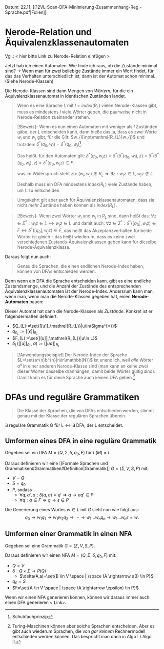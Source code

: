 Datum: 22.11.
[[12VL-Scan-DFA-Minimierung-Zusammenhang-Reg.-Sprache.pdf|Folien]]

# Nerode-Relation und Äquivalenzklassenautomaten

Vgl.:
< hier bitte Link zu Nerode-Relation einfügen >

Jetzt hab ich einen Automaten. Wie finde ich raus, ob die Zustände minimal sind?
-> Wenn man für zwei beliebige Zustände immer ein Wort findet, für das das Verhalten unterschiedlich ist, dann ist der Automat schon minimal. (Siehe Nerode-Klassen)

Die Nerode-Klassen sind dann Mengen von *Wörtern*, für die ein Äquivalenzklassenautomat in identischen Zuständen landet.

> Wenn es eine Sprache $L$ mit $l=index(\mathrel{R_L})$ vielen Nerode-Klassen gibt, muss es mindestens $l$ viele Wörter geben, die paarweise nicht in Nerode-Relation zueinander stehen.

> [!Beweis]-
> Wenn es nun einen Automaten mit weniger als $l$ Zuständen gäbe, der $L$ entscheiden kann, dann hieße das ja, dass es zwei Worte $w_{i}$ und $w_{j}$ gibt, für die Gilt:
> $w_{i}\not\mathrel{R_{L}}w_{j}$ und trotzdem $\delta^{*}(q_{0},w_{i})=\delta^{*}(q_{0},w_{j})$[^1].
> 
> Das heißt, für den Automaten gilt:
> $\delta^{*}(q_{0},w_{i}z) = \delta^{*}(\delta^{*}(q_{0},w_{i}),z) = \delta^{*}(\delta^{*}(q_{0},w_{j}),z) = \delta^{*}(q_{0},w_{j}z) \in F$.
> 
> was im Widerspruch steht zu:
> $(w_{i},w_{j})\not\in\mathrel{R_{L}}\Rightarrow\exists z : w_{i}z\in L,w_{j}z\not\in L$
> 
> Deshalb muss ein DFA mindestens $index(\mathrel{R_{L}})$ viele Zustände haben, um $L$ zu entscheiden.


> Umgekehrt gilt aber auch für Äquivalenzklassenautomaten, dass sie nicht *mehr* Zustände haben können als $index(\mathrel{R_{L}})$.

> [!Beweis]-
> Wenn zwei Wörter $w_{i}$ und $w_{j}$ in $\mathrel{R_{L}}$ sind, dann heißt das:
> $\forall z \in \Sigma^{*}:w_{i}z \in L \iff w_{j}z \in L$
> und damit auch:
> $\forall z \in \Sigma^{*}:\delta^{*}([q_{0}],w_{i}z)\in F \iff \delta^{*}([q_{0}],w_{j}z)\in F$, das heißt das Akzeptanzverhalten für beide Wörter ist gleich - das heißt wiederum, dass es keine zwei verschiedenen Zustands-Äquivalenzklassen geben kann für dieselbe Nerode-Äquivalenzklasse.


Daraus folgt nun auch:

> Genau die Sprachen, die einen endlichen Nerode-Index haben, können von DFAs entschieden werden.

Denn wenn ein DFA die Sprache entscheiden kann, gibt es eine endliche Zustandsmenge, und die Anzahl der Zustände des entsprechenden Äquivalenzklassenautomaten ist der Nerode-Index. 
Andersrum kann man, wenn man, wenn man die Nerode-Klassen gegeben hat, einen **Nerode-Automaten** bauen:

Dieser Automat hat dann die Nerode-Klassen als *Zustände*. Konkret ist er folgendermaßen definiert:
- $Q_{L}:=\set{[[u]]_\mathrel{R_{L}}|u\in\Sigma^{*}}$
- $q_{0_{L}}:=[[\epsilon]]_{\mathrel{R_{L}}}$
- $F_{L}:=\set{[[u]]_\mathrel{R_{L}}|u\in L}$
- $\delta_{L}([[u]]_{\mathrel{R_{L}}},a):=[[ua]]_{\mathrel{R_{L}}}$

> [!Anwendungsbeispiel]
> Der Nerode-Index der Sprache $L=\set{a^{n}b^{n}|n\in\mathbb{N}}$ ist unendlich, weil  *alle* Wörter $a^n$ in einer anderen Nerode-Klasse sind (man kann an keine zwei dieser Wörter dasselbe dranhängen, damit beide Wörter gültig sind).
> Damit kann es für diese Sprache auch keinen DFA geben.[^2]

# DFAs und reguläre Grammatiken

> Die Klasse der Sprachen, die von DFAs entschieden werden, stimmt genau mit der Klasse der regulären Sprachen überein.

$\exists \text{ reguläre Grammatik G für L} \iff \exists \text{ DFA, der L entscheidet}$.

## Umformen eines DFA in eine reguläre Grammatik

Gegeben sei ein DFA $M=(Q,\Sigma,\delta,q_0,F)$ für $L(M)=L$.

Daraus definieren wir eine [[Formale Sprachen und Grammatiken#Grammatiken#Definition|Grammatik]] $G=(\Sigma,V,S,P)$ mit:
- $V=Q$
- $S=q_{0}$
- $P$, sodass
	- $\forall q,q',a : \delta(q,a)=q' \Rightarrow q \rightarrow aq' \in P$
	- $\forall q : q \in F \Rightarrow q \rightarrow \epsilon \in P$

Die Generierung eines Wortes $w \in L$ mit $G$ sieht nun wie folgt aus:
$$q_{0} \rightarrow w_{1}q_{1} \rightarrow w_{1}w_{2}q_{2} \rightarrow \cdots \rightarrow w_{1}\ldots w_{n}q_{n} \rightarrow w_{1}\ldots w_{n}\epsilon = w.$$

## Umformen einer Grammatik in einen NFA

Gegeben sei eine Grammatik $G=(\Sigma,V,S,P)$.

Daraus definieren wir einen NFA $M=(Q,\Sigma,\delta,q_0,F)$ mit:
- $Q=V$
- $\delta : Q \times \Sigma \rightarrow P(Q)$
	- $\delta(A,a)=\set{B \in V \space | \space (A \rightarrow aB) \in P}$
- $q_{0}=S$
- $F=\set{A \in V \space | \space (A \rightarrow \epsilon) \in P}$

Wenn wir einen NFA generieren können, können wir daraus immer auch einen DFA generieren < Link>.

[^1]: Schubfachprinzip 
[^2]: Turing-Maschinen können aber solche Sprachen entscheiden. Aber es gibt auch wiederum Sprachen, die von *gar keinem* Rechnermodell entschieden werden können. Das bespricht man dann in Algo I / Algo II.